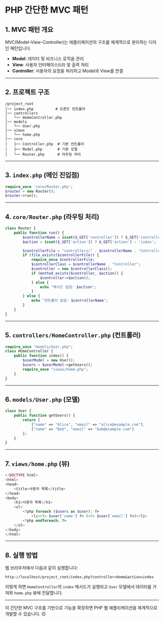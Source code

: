 # PHP 간단한 MVC 패턴

## 1. MVC 패턴 개요

MVC(Model-View-Controller)는 애플리케이션의 구조를 체계적으로 분리하는 디자인 패턴입니다.
- **Model**: 데이터 및 비즈니스 로직을 관리
- **View**: 사용자 인터페이스(UI) 및 출력 처리
- **Controller**: 사용자의 요청을 처리하고 Model과 View를 연결

---

## 2. 프로젝트 구조
```
/project_root
│── index.php          # 프론트 컨트롤러
│── controllers
│   └── HomeController.php
│── models
│   └── User.php
│── views
│   └── home.php
│── core
│   ├── Controller.php  # 기본 컨트롤러
│   ├── Model.php       # 기본 모델
│   └── Router.php      # 라우팅 처리
```

---

## 3. `index.php` (메인 진입점)
```php
require_once 'core/Router.php';
$router = new Router();
$router->run();
```

---

## 4. `core/Router.php` (라우팅 처리)
```php
class Router {
    public function run() {
        $controllerName = isset($_GET['controller']) ? $_GET['controller'] : 'Home';
        $action = isset($_GET['action']) ? $_GET['action'] : 'index';

        $controllerFile = "controllers/" . $controllerName . "Controller.php";
        if (file_exists($controllerFile)) {
            require_once $controllerFile;
            $controllerClass = $controllerName . "Controller";
            $controller = new $controllerClass();
            if (method_exists($controller, $action)) {
                $controller->$action();
            } else {
                echo "메서드 없음: $action";
            }
        } else {
            echo "컨트롤러 없음: $controllerName";
        }
    }
}
```

---

## 5. `controllers/HomeController.php` (컨트롤러)
```php
require_once "models/User.php";
class HomeController {
    public function index() {
        $userModel = new User();
        $users = $userModel->getUsers();
        require_once "views/home.php";
    }
}
```

---

## 6. `models/User.php` (모델)
```php
class User {
    public function getUsers() {
        return [
            ["name" => "Alice", "email" => "alice@example.com"],
            ["name" => "Bob", "email" => "bob@example.com"]
        ];
    }
}
```

---

## 7. `views/home.php` (뷰)
```php
<!DOCTYPE html>
<html>
<head>
    <title>사용자 목록</title>
</head>
<body>
    <h1>사용자 목록</h1>
    <ul>
        <?php foreach ($users as $user): ?>
            <li><?= $user['name'] ?> (<?= $user['email'] ?>)</li>
        <?php endforeach; ?>
    </ul>
</body>
</html>
```

---

## 8. 실행 방법
웹 브라우저에서 다음과 같이 실행합니다:
```
http://localhost/project_root/index.php?controller=Home&action=index
```

이렇게 하면 `HomeController`의 `index` 메서드가 실행되고 `User` 모델에서 데이터를 가져와 `home.php` 뷰에 전달합니다.

---

이 간단한 MVC 구조를 기반으로 기능을 확장하면 PHP 웹 애플리케이션을 체계적으로 개발할 수 있습니다. 😊
